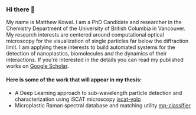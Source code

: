 ### Hi there 👋
My name is Matthew Kowal.
I am a PhD Candidate and researcher in the Chemistry Department of the University of British Columbia in Vancouver. My research interests are centered around computational optical microscopy for the visualization of single particles far below the diffraction limit. I am applying these interests to build automated systems for the detection of nanoplastics, biomolecules and the dynamics of their interactions. If you're interested in the details you can read my published works on [Google Scholar](https://scholar.google.com/citations?user=gWwZVDwAAAAJ&hl=en&oi=sra).

#### Here is some of the work that will appear in my thesis:
- A Deep Learning approach to sub-wavelength particle detection and characterization using iSCAT microscopy [iscat-yolo](https://github.com/MatthewKowal/iscat-yolo)
- Microplastic Raman spectral database and matching utility [mp-classifier](https://github.com/MatthewKowal/mp-classifier)




<!--
**MatthewKowal/MatthewKowal** is a ✨ _special_ ✨ repository because its `README.md` (this file) appears on your GitHub profile.

Here are some ideas to get you started:

- 🔭 I’m currently working on ...
- 🌱 I’m currently learning ...
- 👯 I’m looking to collaborate on ...
- 🤔 I’m looking for help with ...
- 💬 Ask me about ...
- 📫 How to reach me: ...
- 😄 Pronouns: ...
- ⚡ Fun fact: ...
-->
